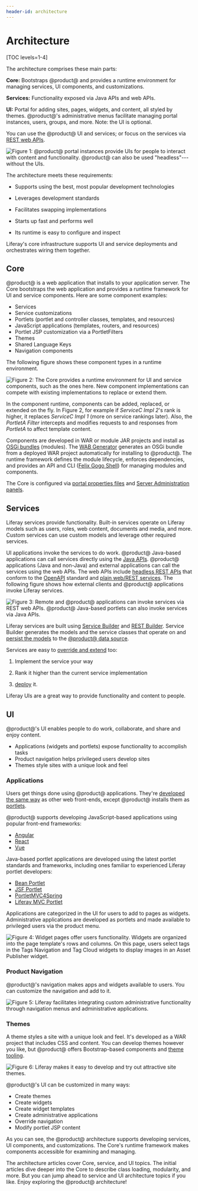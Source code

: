 ```yaml
---
header-id: architecture
---
```


# Architecture

[TOC levels=1-4]

The architecture comprises these main parts:  

**Core:** Bootstraps @product@ and provides a runtime environment for managing
services, UI components, and customizations.

**Services:** Functionality exposed via Java APIs and web APIs. 

**UI:** Portal for adding sites, pages, widgets, and content, all styled by 
themes. @product@'s administrative menus facilitate managing portal instances,
users, groups, and more. Note: the UI is optional. 

You can use the @product@ UI and services; or focus on the services via
[REST web APIs](/docs/7-2/frameworks/-/knowledge_base/f/headless-rest-apis). 

![Figure 1: @product@ portal instances provide UIs for people to interact with content and functionality. @product@ can also be used "headless"---without the UIs.](../../images/architecture-options.png)

The architecture meets these requirements:

- Supports using the best, most popular development technologies

- Leverages development standards

- Facilitates swapping implementations

- Starts up fast and performs well

- Its runtime is easy to configure and inspect

Liferay's core infrastructure supports UI and service deployments and
orchestrates wiring them together. 

## Core 

@product@ is a web application that installs to your application server. The
Core bootstraps the web application and provides a runtime framework for UI and
service components. Here are some component examples: 

-   Services
-   Service customizations
-   Portlets (portlet and controller classes, templates, and resources)
-   JavaScript applications (templates, routers, and resources)
-   Portlet JSP customization via a PortletFilters 
-   Themes
-   Shared Language Keys
-   Navigation components

The following figure shows these component types in a runtime environment. 

![Figure 2: The Core provides a runtime environment for UI and service components, such as the ones here. New component implementations can compete with existing implementations to replace or extend them.](../../images/component-runtime-environment.png)

In the component runtime, components can be added, replaced, or extended on the
fly. In Figure 2, for example if *ServiceC Impl 2*'s rank is higher, it replaces
*ServiceC Impl 1* (more on service rankings later).  Also, the *PortletA Filter*
intercepts and modifies requests to and responses from *PortletA* to affect
template content. 

Components are developed in WAR or module JAR projects and install as
[OSGi bundles](https://www.osgi.org/)
(modules). The
[WAB Generator](/docs/7-2/customization/-/knowledge_base/c/deploying-wars-wab-generator)
generates an OSGi bundle from a deployed WAR project automatically for
installing to @product@. The runtime framework defines the module lifecycle,
enforces dependencies, and provides an API and CLI
([Felix Gogo Shell](/docs/7-2/customization/-/knowledge_base/c/using-the-felix-gogo-shell))
for managing modules and components. 

The Core is configured via
[portal properties files](/docs/7-2/deploy/-/knowledge_base/d/portal-properties)
and
[Server Administration panels](/docs/7-2/user/-/knowledge_base/u/server-administration). 

## Services 

Liferay services provide functionality. Built-in services operate on Liferay
models such as users, roles, web content, documents and media, and more. Custom
services can use custom models and leverage other required services. 

UI applications invoke the services to do work. @product@ Java-based
applications can call services directly using the
[Java APIs](/docs/7-2/reference/-/knowledge_base/r/java-apis).
@product@ applications (Java and non-Java) and external applications can call
the services using the web APIs. The web APIs include
[headless REST APIs](/docs/7-2/appdev/-/knowledge_base/a/generating-apis-with-rest-builder)
that conform to the
[OpenAPI](https://swagger.io/docs/specification/about/)
standard and
[plain web/REST services](/docs/7-2/frameworks/-/knowledge_base/f/web-services).
The following figure shows how external clients and @product@ applications
invoke Liferay services. 

![Figure 3: Remote and @product@ applications can invoke services via REST web APIs. @product@ Java-based portlets can also invoke services via Java APIs.](../../images/apps-invoking-services.png) 

Liferay services are built using
[Service Builder](/docs/7-2/appdev/-/knowledge_base/a/service-builder)
and
[REST Builder](/docs/7-2/appdev/-/knowledge_base/a/rest-builder).
Service Builder generates the models and the service classes that operate on and
[persist the models](/docs/7-2/appdev/-/knowledge_base/a/creating-the-service-xml-file)
to the
[@product@ data source](/docs/7-2/deploy/-/knowledge_base/d/preparing-for-install#preparing-a-database). 

Services are easy to
[override and extend](/docs/7-2/customization/-/knowledge_base/c/overriding-osgi-services)
too: 

1.  Implement the service your way

2.  Rank it higher than the current service
implementation

3.  [deploy](/docs/7-2/reference/-/knowledge_base/r/deploying-a-project)
    it. 

Liferay UIs are a great way to provide functionality and content to people. 

## UI 

@product@'s UI enables people to do work, collaborate, and share and enjoy content. 

-   Applications (widgets and portlets) expose functionality to accomplish tasks
-   Product navigation helps privileged users develop sites
-   Themes style sites with a unique look and feel

### Applications 

Users get things done using @product@ applications. They're
[developed the same way](/7-2/appdev/-/knowledge_base/a/web-front-ends)
as other web front-ends, except @product@ installs them as
[portlets](/docs/7-2/frameworks/-/knowledge_base/f/portlets).

@product@ supports developing JavaScript-based applications using popular
front-end frameworks:

-   [Angular](https://portal.liferay.dev/docs/7-2/appdev/-/knowledge_base/a/developing-an-angular-application)
-   [React](https://portal.liferay.dev/docs/7-2/appdev/-/knowledge_base/a/developing-a-react-application)
-   [Vue](https://portal.liferay.dev/docs/7-2/appdev/-/knowledge_base/a/developing-a-vue-application)

Java-based portlet applications are developed using the latest portlet standards
and frameworks, including ones familiar to experienced Liferay portlet
developers: 

-   [Bean Portlet](https://portal.liferay.dev/docs/7-2/appdev/-/knowledge_base/a/bean-portlet)
-   [JSF Portlet](https://portal.liferay.dev/docs/7-2/appdev/-/knowledge_base/a/jsf-portlet)
-   [PortletMVC4Spring](https://portal.liferay.dev/docs/7-2/appdev/-/knowledge_base/a/portletmvc4spring)
-   [Liferay MVC Portlet](https://portal.liferay.dev/docs/7-2/appdev/-/knowledge_base/a/liferay-mvc-portlet)

Applications are categorized in the UI for users to add to pages as widgets.
Administrative applications are developed as portlets and made available to
privileged users via the product menu. 

![Figure 4: Widget pages offer users functionality. Widgets are organized into the page template's rows and columns. On this page, users select tags in the Tags Navigation and Tag Cloud widgets to display images in an Asset Publisher widget.](../../images/architecture-ui-widgets.png)

### Product Navigation

@product@'s navigation makes apps and widgets available to users. You can
customize the navigation and add to it. 

![Figure 5: Liferay facilitates integrating custom administrative functionality through navigation menus and administrative applications.](../../images/architecture-ui-menus-and-panel-app.png)

### Themes 

A theme styles a site with a unique look and feel. It's developed as a WAR
project that includes CSS and content. You can develop themes however you like,
but @product@ offers Bootstrap-based components and 
[theme tooling](/docs/7-2/frameworks/-/knowledge_base/f/developing-themes). 

![Figure 6: Liferay makes it easy to develop and try out attractive site themes.](../../images/architecture-ui-themes.png)

@product@'s UI can be customized in many ways:

-   Create themes 
-   Create widgets 
-   Create widget templates 
-   Create administrative applications
-   Override navigation 
-   Modify portlet JSP content 

As you can see, the @product@ architecture supports developing services, UI
components, and customizations. The Core's runtime framework makes components
accessible for examining and managing. 

The architecture articles cover Core, service, and UI topics. The initial
articles dive deeper into the Core to describe class loading, modularity, and
more. But you can jump ahead to service and UI architecture topics if you like.
Enjoy exploring the @product@ architecture! 
